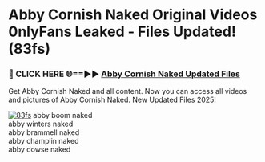# Abby Cornish Naked Original Videos 0nlyFans Leaked - Files Updated! (83fs)

<h3>🔴 CLICK HERE 🌐==►► <a href="https://tinyurl.com/up5wt9bj" rel="nofollow">Abby Cornish Naked Updated Files</a></h3>

Get Abby Cornish Naked and all content. Now you can access all videos and pictures of Abby Cornish Naked. New Updated Files 2025!

[![83fs](https://i.imgur.com/ABiUzMV.gif)](https://tinyurl.com/up5wt9bj)
abby boom naked<br>
abby winters naked<br>
abby brammell naked<br>
abby champlin naked<br>
abby dowse naked